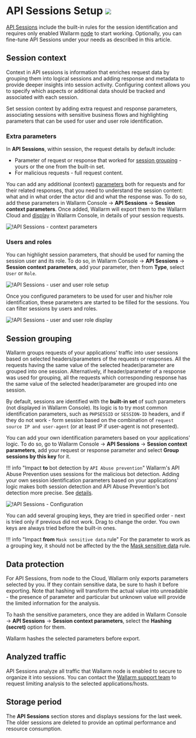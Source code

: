 # API Sessions Setup <a href="../../about-wallarm/subscription-plans/#waap-and-advanced-api-security"><img src="../../images/api-security-tag.svg" style="border: none;"></a>

[API Sessions](overview.md) include the built-in rules for the session identification and requires only enabled Wallarm [node](../about-wallarm/overview.md#how-wallarm-works) to start working. Optionally, you can fine-tune API Sessions under your needs as described in this article.

## Session context

Context in API sessions is information that enriches request data by grouping them into logical sessions and adding response and metadata to provide deeper insights into session activity. Configuring context allows you to specify which aspects or additional data should be tracked and associated with each session.

Set session context by adding extra request and response parameters, associating sessions with sensitive business flows and highlighting parameters that can be used for user and user role identification.

### Extra parameters

In **API Sessions**, within session, the request details by default include: 

* Parameter of request or response that worked for [session grouping](#session-grouping) - yours or the one from the built-in set.
* For malicious requests - full request content.

You can add any additional (context) [parameters](../user-guides/rules/request-processing.md) both for requests and for their related responses, that you need to understand the session content: what and in what order the actor did and what the response was. To do so, add these parameters in Wallarm Console → **API Sessions** → **Session context parameters**. Once added, Wallarm will export them to the Wallarm Cloud and [display](#data-protection) in Wallarm Console, in details of your session requests.

![!API Sessions - context parameters](../images/api-sessions/api-sessions-context-parameters.png)

<!--### Sensitive business flows

You can associate sessions with sensitive business flows. To do so, in Wallarm Console → **API Sessions** → **Session context parameters**, add your parameter and select **Context** for it.

![!API Sessions - sensitive business flows](../images/api-sessions/api-sessions-sbf-select.png)
-->

### Users and roles

You can highlight session parameters, that should be used for naming the session user and its role. To do so, in Wallarm Console → **API Sessions** → **Session context parameters**, add your parameter, then from **Type**, select `User` or `Role`.

![!API Sessions - user and user role setup](../images/api-sessions/api-sessions-user-role-select.png)

Once you configured parameters to be used for user and his/her role identification, these parameters are started to be filled for the sessions. You can filter sessions by users and roles.

![!API Sessions - user and user role display](../images/api-sessions/api-sessions-user-role-display.png)

## Session grouping

Wallarm groups requests of your applications' traffic into user sessions based on selected headers/parameters of the requests or responses. All the requests having the same value of the selected header/parameter are grouped into one session. Alternatively, if header/parameter of a response was used for grouping, all the requests which corresponding response has the same value of the selected header/parameter are grouped into one session.

By default, sessions are identified with the **built-in set** of such parameters (not displayed in Wallarm Console). Its logic is to try most common identification parameters, such as `PHPSESSID` or `SESSION-ID` headers, and if they do not work - form session based on the combination of `request source IP and user-agent` (or at least IP if user-agent is not presented).

You can add your own identification parameters based on your applications' logic. To do so, go to Wallarm Console → **API Sessions** → **Session context parameters**, add your request or response parameter and select **Group sessions by this key** for it.

!!! info "Impact **to** bot detection by `API Abuse prevention`"
    Wallarm's API Abuse Prevention uses sessions for the malicious bot detection. Adding your own session identification parameters based on your applications' logic makes both session detection and API Abuse Prevention's bot detection more precise. See [details](overview.md#api-sessions-and-api-abuse-prevention).

![!API Sessions - Configuration](../images/api-sessions/api-sessions-settings.png)

You can add several grouping keys, they are tried in specified order - next is tried only if previous did not work. Drag to change the order. You own keys are always tried before the built-in ones.

!!! info "Impact **from** `Mask sensitive data` rule"
    For the parameter to work as a grouping key, it should not be affected by the the [Mask sensitive data](../user-guides/rules/sensitive-data-rule.md) rule.

## Data protection

For API Sessions, from node to the Cloud, Wallarm only exports parameters selected by you. If they contain sensitive data, be sure to hash it before exporting. Note that hashing will transform the actual value into unreadable - the presence of parameter and particular but unknown value will provide the limited information for the analysis.

To hash the sensitive parameters, once they are added in Wallarm Console → **API Sessions** → **Session context parameters**, select the **Hashing (secret)** option for them.

Wallarm hashes the selected parameters before export.

## Analyzed traffic

API Sessions analyze all traffic that Wallarm node is enabled to secure to organize it into sessions. You can contact the [Wallarm support team](mailto:support@wallarm.com) to request limiting analysis to the selected applications/hosts.

## Storage period

The **API Sessions** section stores and displays sessions for the last week. The older sessions are deleted to provide an optimal performance and resource consumption.
